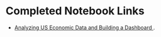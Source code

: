 # Completed Notebook Links
- [Analyzing US Economic Data and Building a Dashboard
](https://dataplatform.cloud.ibm.com/analytics/notebooks/v2/a09ab71e-eaed-4f4a-bd95-070634293bd8/view?access_token=a90c3fee8f634132c5aa47939594293d9864b3f664cedae2fe6c08491abd339a).
